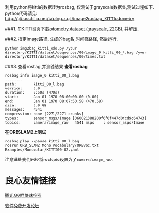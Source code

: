 利用python将kitti的数据转为rosbag, 仅测试于grayscale数据集,测试过程如下. 
python代码请见:
http://git.oschina.net/taiping.z.git/image2rosbag_KITTIodometry

###1. 在KITTI网页下载[odometry dataset (grayscale, 22GB)](http://www.cvlibs.net/datasets/kitti/eval_odometry.php), 并解压. 

###2. 指定image路径, 生成的bag名,时间戳路径, 然后运行.
```
python img2bag_kitti_odo.py /your directory/KITTI/dataset/sequences/00/image_0 kitti_00_l.bag /your directory/KITTI/dataset/sequences/00/times.txt
```
###3. 查看rosbag,并测试结果
**查看rosbag**
```
rosbag info image_0 kitti_00_l.bag
--------
path:        kitti_00_l.bag
version:     2.0
duration:    7:50s (470s)
start:       Jan 01 1970 08:00:00.00 (0.00)
end:         Jan 01 1970 08:07:50.58 (470.58)
size:        2.0 GB
messages:    4541
compression: none [2271/2271 chunks]
types:       sensor_msgs/Image [060021388200f6f0f447d0fcd9c64743]
topics:      camera/image_raw   4541 msgs    : sensor_msgs/Image
```
**在ORBSLAM2上测试**
```
rosbag play --pause kitti_00_l.bag
rosrun ORB_SLAM2 Mono Vocabulary/ORBvoc.txt Examples/Monocular/KITTI00-02.yaml 
```
注意此处我们已经将rostopic设置为了```camera/image_raw```.



 # 良心友情链接

[腾讯QQ群快速检索](http://u.720life.cn/s/8cf73f7c)

[软件免费开发论坛](http://u.720life.cn/s/bbb01dc0)